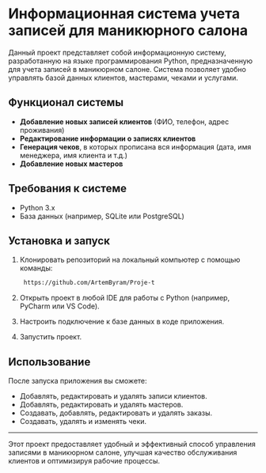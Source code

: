 # Информационная система учета записей для маникюрного салона

Данный проект представляет собой информационную систему, разработанную на языке программирования Python, предназначенную для учета записей в маникюрном салоне. Система позволяет удобно управлять базой данных клиентов, мастерами, чеками и услугами.

## Функционал системы
- **Добавление новых записей клиентов** (ФИО, телефон, адрес проживания)
- **Редактирование информации о записях клиентов**
- **Генерация чеков**, в которых прописана вся информация (дата, имя менеджера, имя клиента и т.д.)
- **Добавление новых мастеров**

## Требования к системе
- Python 3.x
- База данных (например, SQLite или PostgreSQL)

## Установка и запуск
1. Клонировать репозиторий на локальный компьютер с помощью команды:

   ```bash
    https://github.com/ArtemByram/Proje-t
   ```

2. Открыть проект в любой IDE для работы с Python (например, PyCharm или VS Code).

3. Настроить подключение к базе данных в коде приложения.

4. Запустить проект.

## Использование
После запуска приложения вы сможете:
- Добавлять, редактировать и удалять записи клиентов.
- Добавлять, редактировать и удалять мастеров.
- Создавать, добавлять, редактировать и удалять заказы.
- Создавать, удалять и изменять чеки.

---

Этот проект предоставляет удобный и эффективный способ управления записями в маникюрном салоне, улучшая качество обслуживания клиентов и оптимизируя рабочие процессы.
